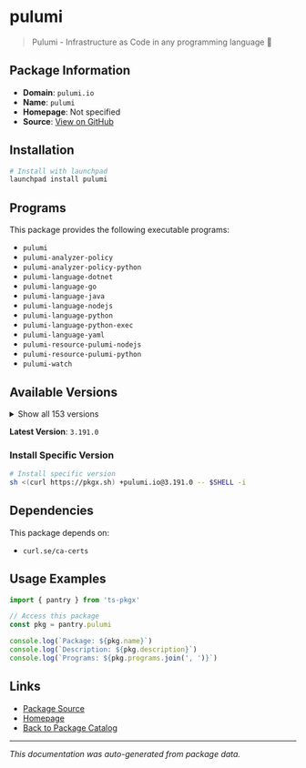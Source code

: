 # pulumi

> Pulumi - Infrastructure as Code in any programming language 🚀

## Package Information

- **Domain**: `pulumi.io`
- **Name**: `pulumi`
- **Homepage**: Not specified
- **Source**: [View on GitHub](https://github.com/pkgxdev/pantry/tree/main/projects/pulumi.io/package.yml)

## Installation

```bash
# Install with launchpad
launchpad install pulumi
```

## Programs

This package provides the following executable programs:

- `pulumi`
- `pulumi-analyzer-policy`
- `pulumi-analyzer-policy-python`
- `pulumi-language-dotnet`
- `pulumi-language-go`
- `pulumi-language-java`
- `pulumi-language-nodejs`
- `pulumi-language-python`
- `pulumi-language-python-exec`
- `pulumi-language-yaml`
- `pulumi-resource-pulumi-nodejs`
- `pulumi-resource-pulumi-python`
- `pulumi-watch`

## Available Versions

<details>
<summary>Show all 153 versions</summary>

- `3.191.0`, `3.190.0`, `3.189.0`, `3.188.0`, `3.187.0`
- `3.186.0`, `3.185.0`, `3.184.0`, `3.183.0`, `3.182.0`
- `3.181.0`, `3.180.0`, `3.178.0`, `3.177.0`, `3.176.0`
- `3.175.0`, `3.174.0`, `3.173.0`, `3.172.0`, `3.171.0`
- `3.170.0`, `3.169.0`, `3.168.0`, `3.167.0`, `3.166.0`
- `3.165.0`, `3.163.0`, `3.162.0`, `3.161.0`, `3.158.0`
- `3.157.0`, `3.156.0`, `3.155.0`, `3.154.0`, `3.153.1`
- `3.153.0`, `3.152.0`, `3.151.0`, `3.150.0`, `3.149.0`
- `3.148.0`, `3.147.0`, `3.146.0`, `3.145.0`, `3.144.1`
- `3.144.0`, `3.143.0`, `3.142.0`, `3.141.0`, `3.140.0`
- `3.139.0`, `3.138.0`, `3.137.0`, `3.136.1`, `3.136.0`
- `3.135.1`, `3.135.0`, `3.134.1`, `3.134.0`, `3.133.0`
- `3.132.0`, `3.131.0`, `3.130.0`, `3.129.0`, `3.128.0`
- `3.127.0`, `3.126.0`, `3.125.0`, `3.124.0`, `3.123.0`
- `3.122.0`, `3.121.0`, `3.120.0`, `3.119.0`, `3.118.0`
- `3.117.0`, `3.116.1`, `3.116.0`, `3.115.2`, `3.115.1`
- `3.115.0`, `3.114.0`, `3.113.3`, `3.113.2`, `3.113.1`
- `3.113.0`, `3.112.0`, `3.111.1`, `3.111.0`, `3.110.0`
- `3.109.0`, `3.108.1`, `3.108.0`, `3.107.0`, `3.106.0`
- `3.105.0`, `3.104.2`, `3.104.1`, `3.104.0`, `3.103.1`
- `3.103.0`, `3.102.0`, `3.101.1`, `3.101.0`, `3.100.0`
- `3.99.0`, `3.98.0`, `3.97.0`, `3.96.2`, `3.96.1`
- `3.96.0`, `3.95.0`, `3.94.2`, `3.94.1`, `3.94.0`
- `3.93.0`, `3.92.0`, `3.91.1`, `3.91.0`, `3.90.1`
- `3.90.0`, `3.89.0`, `3.88.1`, `3.88.0`, `3.87.0`
- `3.86.0`, `3.85.0`, `3.84.0`, `3.83.0`, `3.82.1`
- `3.82.0`, `3.81.0`, `3.80.0`, `3.79.0`, `3.78.1`
- `3.78.0`, `3.77.1`, `3.77.0`, `3.76.1`, `3.76.0`
- `3.75.0`, `3.74.0`, `3.73.0`, `3.72.2`, `3.72.1`
- `3.72.0`, `3.71.0`, `3.70.0`, `3.69.0`, `3.68.0`
- `3.67.1`, `3.67.0`, `3.66.0`

</details>

**Latest Version**: `3.191.0`

### Install Specific Version

```bash
# Install specific version
sh <(curl https://pkgx.sh) +pulumi.io@3.191.0 -- $SHELL -i
```

## Dependencies

This package depends on:

- `curl.se/ca-certs`

## Usage Examples

```typescript
import { pantry } from 'ts-pkgx'

// Access this package
const pkg = pantry.pulumi

console.log(`Package: ${pkg.name}`)
console.log(`Description: ${pkg.description}`)
console.log(`Programs: ${pkg.programs.join(', ')}`)
```

## Links

- [Package Source](https://github.com/pkgxdev/pantry/tree/main/projects/pulumi.io/package.yml)
- [Homepage](#)
- [Back to Package Catalog](../../package-catalog.md)

---

*This documentation was auto-generated from package data.*
